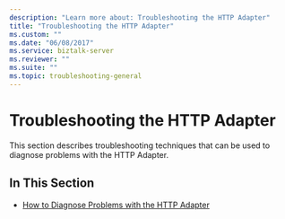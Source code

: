 ```yaml
---
description: "Learn more about: Troubleshooting the HTTP Adapter"
title: "Troubleshooting the HTTP Adapter"
ms.custom: ""
ms.date: "06/08/2017"
ms.service: biztalk-server
ms.reviewer: ""
ms.suite: ""
ms.topic: troubleshooting-general
---
```

# Troubleshooting the HTTP Adapter
This section describes troubleshooting techniques that can be used to diagnose problems with the HTTP Adapter.  
  
## In This Section  
  
-   [How to Diagnose Problems with the HTTP Adapter](../core/how-to-diagnose-problems-with-the-http-adapter.md)
